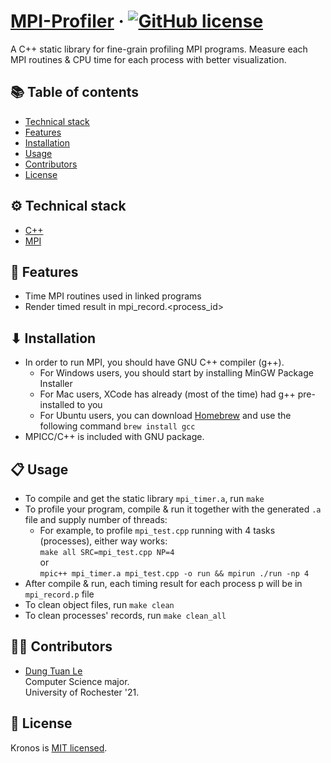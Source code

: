 # [MPI-Profiler](https://github.com/dle8/MPI-Profiler) &middot; [![GitHub license](https://img.shields.io/badge/license-MIT-blue.svg)](https://github.com/dle8/MPI-Profiler/blob/master/LICENSE) 

A C++ static library for fine-grain profiling MPI programs. Measure each MPI routines & CPU time for each process with
better visualization.

## 📚 Table of contents

- [Technical stack](#technical-stack)
- [Features](#features)
- [Installation](#installation)
- [Usage](#usage)
- [Contributors](#contributors)
- [License](#license)

## ⚙ Technical stack

- [C++](https://www.cplusplus.com/)
- [MPI](https://computing.llnl.gov/tutorials/mpi/)

## 🚀 Features

- Time MPI routines used in linked programs
- Render timed result in mpi_record.<process_id>

## ⬇ Installation

- In order to run MPI, you should have GNU C++ compiler (g++). 
    - For Windows users, you should start by installing MinGW Package Installer
    - For Mac users, XCode has already (most of the time) had g++ pre-installed to you
    - For Ubuntu users, you can download [Homebrew](https://brew.sh/) and use the following command ```brew install gcc``` 
- MPICC/C++ is included with GNU package.

## 📋 Usage

- To compile and get the static library ```mpi_timer.a```, run ```make```
- To profile your program, compile & run it together with the generated ```.a``` file and supply number of threads:
    - For example, to profile ```mpi_test.cpp``` running with 4 tasks (processes), either way works: <br/> 
    ```make all SRC=mpi_test.cpp NP=4``` <br/>
    or <br/>
    ```mpic++ mpi_timer.a mpi_test.cpp -o run && mpirun ./run -np 4```
- After compile & run, each timing result for each process p will be in ```mpi_record.p``` file
- To clean object files, run ```make clean```
- To clean processes' records, run ```make clean_all```

## 👨‍💻 Contributors

- [Dung Tuan Le](https://github.com/dle8) <br/>
Computer Science major.  
University of Rochester '21.

## 📄 License

Kronos is [MIT licensed](./LICENSE).

